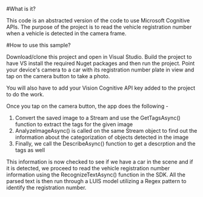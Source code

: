 #What is it?

This code is an abstracted version of the code to use Microsoft Cognitive APIs. The purpose of the project is to read the vehicle registration number when a vehicle is detected in the camera frame.

#How to use this sample?

Download/clone this project and open in Visual Studio. Build the project to have VS install the required Nuget packages and then run the project. Point your device's camera to a car with its registration number plate in view and tap on the camera button to take a photo.

You will also have to add your Vision Cognitive API key added to the project to do the work.

Once you tap on the camera button, the app does the following -

1. Convert the saved image to a Stream and use the GetTagsAsync() function to extract the tags for the given image
2. AnalyzeImageAsync() is called on the same Stream object to find out the information about the categorization of objects detected in the image
3. Finally, we call the DescribeAsync() function to get a descrption and the tags as well

This information is now checked to see if we have a car in the scene and if it is detected, we proceed to read the vehicle registration number information using the RecognizeTextAsync() function in the SDK. All the parsed text is then run through a LUIS model utilizing a Regex pattern to identify the registration number.
